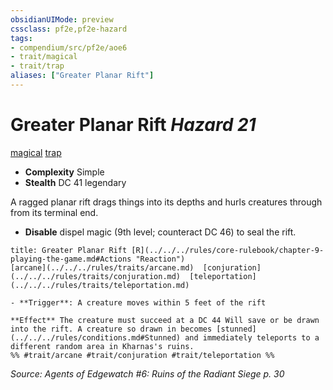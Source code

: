 ```yaml
---
obsidianUIMode: preview
cssclass: pf2e,pf2e-hazard
tags:
- compendium/src/pf2e/aoe6
- trait/magical
- trait/trap
aliases: ["Greater Planar Rift"]
---
```

# Greater Planar Rift *Hazard 21*  
[magical](../../../Rules/traits/magical.md)  [trap](../../../Rules/traits/trap.md)  

- **Complexity** Simple
- **Stealth** DC 41 legendary  

A ragged planar rift drags things into its depths and hurls creatures through from its terminal end.

- **Disable** dispel magic (9th level; counteract DC 46) to seal the rift.  
     
```ad-embed-ability
title: Greater Planar Rift [R](../../../rules/core-rulebook/chapter-9-playing-the-game.md#Actions "Reaction")
[arcane](../../../rules/traits/arcane.md)  [conjuration](../../../rules/traits/conjuration.md)  [teleportation](../../../rules/traits/teleportation.md)  

- **Trigger**: A creature moves within 5 feet of the rift

**Effect** The creature must succeed at a DC 44 Will save or be drawn into the rift. A creature so drawn in becomes [stunned](../../../rules/conditions.md#Stunned) and immediately teleports to a different random area in Kharnas's ruins.  
%% #trait/arcane #trait/conjuration #trait/teleportation %%
```

*Source: Agents of Edgewatch #6: Ruins of the Radiant Siege p. 30*
